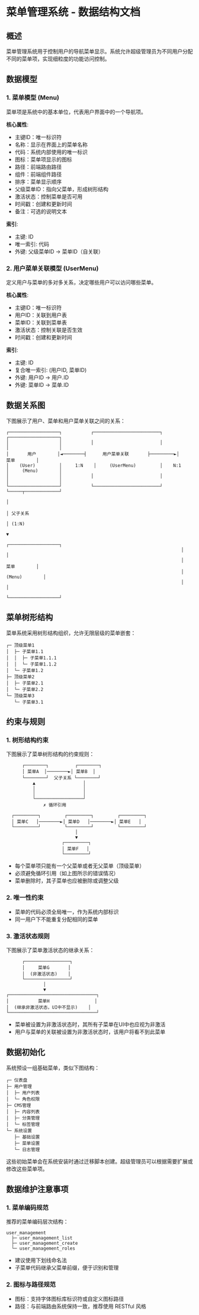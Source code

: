 # 菜单管理系统 - 数据结构文档

## 概述

菜单管理系统用于控制用户的导航菜单显示。系统允许超级管理员为不同用户分配不同的菜单项，实现细粒度的功能访问控制。

## 数据模型

### 1. 菜单模型 (Menu)

菜单项是系统中的基本单位，代表用户界面中的一个导航项。

**核心属性**:
- 主键ID：唯一标识符
- 名称：显示在界面上的菜单名称
- 代码：系统内部使用的唯一标识
- 图标：菜单项显示的图标
- 路径：前端路由路径
- 组件：前端组件路径
- 排序：菜单显示顺序
- 父级菜单ID：指向父菜单，形成树形结构
- 激活状态：控制菜单是否可用
- 时间戳：创建和更新时间
- 备注：可选的说明文本

**索引**:
- 主键: ID
- 唯一索引: 代码
- 外键: 父级菜单ID → 菜单ID（自关联）

### 2. 用户菜单关联模型 (UserMenu)

定义用户与菜单的多对多关系，决定哪些用户可以访问哪些菜单。

**核心属性**:
- 主键ID：唯一标识符
- 用户ID：关联到用户表
- 菜单ID：关联到菜单表
- 激活状态：控制关联是否生效
- 时间戳：创建和更新时间

**索引**:
- 主键: ID
- 复合唯一索引: (用户ID, 菜单ID)
- 外键: 用户ID → 用户.ID
- 外键: 菜单ID → 菜单.ID

## 数据关系图

下图展示了用户、菜单和用户菜单关联之间的关系：

```
┌───────────────────┐           ┌─────────────────────────┐           ┌───────────────────┐
│                   │           │                         │           │                   │
│       用户        │◄────────┤      用户菜单关联       ├─────────►│       菜单        │
│    (User)         │     1:N    │     (UserMenu)         │    N:1    │     (Menu)        │
│                   │           │                         │           │                   │
└───────────────────┘           └─────────────────────────┘           └─────┬─────────────┘
                                                                           │
                                                                           │ 父子关系
                                                                           │ (1:N)
                                                                           ▼
                                                                  ┌───────────────────┐
                                                                  │                   │
                                                                  │       菜单        │
                                                                  │     (Menu)        │
                                                                  │                   │
                                                                  └───────────────────┘
```

## 菜单树形结构

菜单系统采用树形结构组织，允许无限层级的菜单嵌套：

```
┌─ 顶级菜单1
│  ├─ 子菜单1.1
│  │  ├─ 子菜单1.1.1
│  │  └─ 子菜单1.1.2
│  └─ 子菜单1.2
├─ 顶级菜单2
│  ├─ 子菜单2.1
│  └─ 子菜单2.2
└─ 顶级菜单3
   └─ 子菜单3.1
```

## 约束与规则

### 1. 树形结构约束

下图展示了菜单树形结构的约束规则：

```
      ┌────────┐          ┌────────┐
      │ 菜单A  │────────►│ 菜单B  │
      └────────┘  父子关系 └────────┘
          ▲                  │
          │                  │
          │                  │
          └──────────────────┘
              ✗ 循环引用

  ┌─────────┐         ┌─────────┐         ┌─────────┐
  │ 菜单C   │────────►│ 菜单D   │────────►│ 菜单E   │
  └─────────┘         └─────────┘         └─────────┘
                          │
                          ▼
                     ┌─────────┐         
                     │ 菜单F   │         
                     └─────────┘         
```

- 每个菜单项只能有一个父菜单或者无父菜单（顶级菜单）
- 必须避免循环引用（如上图所示的错误情况）
- 菜单删除时，其子菜单也应被删除或调整父级

### 2. 唯一性约束

- 菜单的代码必须全局唯一，作为系统内部标识
- 同一用户下不能重复分配相同的菜单

### 3. 激活状态规则

下图展示了菜单激活状态的继承关系：

```
      ┌─────────────────┐
      │     菜单G       │
      │  (非激活状态)    │
      └─────────────────┘
              │
              ▼
┌─────────────────────────────────┐
│           菜单H                 │
│  (继承非激活状态，UI中不显示)    │
└─────────────────────────────────┘
```

- 菜单被设置为非激活状态时，其所有子菜单在UI中也应视为非激活
- 用户与菜单的关联被设置为非激活状态时，该用户将看不到此菜单

## 数据初始化

系统预设一组基础菜单，类似下图结构：

```
┌─ 仪表盘
├─ 用户管理
│  ├─ 用户列表
│  └─ 角色权限
├─ CMS管理
│  ├─ 内容列表
│  ├─ 分类管理
│  └─ 标签管理
└─ 系统设置
   ├─ 基础设置
   ├─ 菜单设置
   └─ 日志管理
```

这些初始菜单会在系统安装时通过迁移脚本创建。超级管理员可以根据需要扩展或修改这些菜单项。

## 数据维护注意事项

### 1. 菜单编码规范

推荐的菜单编码层次结构：

```
user_management
  ├─ user_management_list
  ├─ user_management_create
  └─ user_management_roles
```

- 建议使用下划线命名法
- 子菜单代码继承父菜单前缀，便于识别和管理

### 2. 图标与路径规范

- 图标：支持字体图标库标识符或自定义图标路径
- 路径：与前端路由系统保持一致，推荐使用 RESTful 风格 